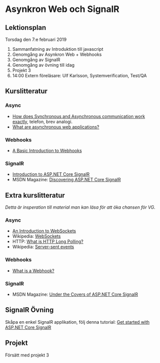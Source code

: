 # Asynkron Web och SignalR 

## Lektionsplan
Torsdag den 7:e februari 2019

1. Sammanfatning av Introduktion till javascript
1. Genomgång av Asynkron Web + Webhooks
1. Genomgång av SignalR 
1. Genomgång av övning till idag
1. Projekt 3
1. 14:00 Extern föreläsare: Ulf Karlsson, Systemverification, Test/QA

## Kurslitteratur

### Async
- [How does Synchronous and Asynchronous communication work exactly](https://stackoverflow.com/questions/10102580/how-does-synchronous-and-asynchronous-communication-work-exactly/10102768#10102768), telefon, brev analogi.
- [What are asynchronous web applications?](https://www.quora.com/What-are-asynchronous-web-applications)

### Webhooks
- [A Basic Introduction to Webhooks](https://markheath.net/post/basic-introduction-webhooks)

### SignalR
- [Introduction to ASP.NET Core SignalR](https://docs.microsoft.com/en-us/aspnet/core/signalr/introduction?view=aspnetcore-2.2)
- MSDN Magazine: [Discovering ASP.NET Core SignalR](https://msdn.microsoft.com/en-us/magazine/mt846469)

## Extra kurslitteratur
*Detta är insperation till material man kan läsa för att öka chansen för VG.*
### Async
- [An Introduction to WebSockets ](https://blog.teamtreehouse.com/an-introduction-to-websockets)
- Wikipedia: [WebSockets](https://en.wikipedia.org/wiki/WebSocket)
- HTTP: [What is HTTP Long Polling?](https://www.pubnub.com/blog/2014-12-01-http-long-polling/)
- Wikipedia: [Server-sent events](https://en.wikipedia.org/wiki/Server-sent_events)

### Webhooks
- [What is a Webhook?](https://codeburst.io/what-are-webhooks-b04ec2bf9ca2)

### SignalR
- MSDN Magazine: [Under the Covers of ASP.NET Core SignalR](https://msdn.microsoft.com/en-us/magazine/mt846655)

## SignalR Övning

Skåpa en enkel SignalR applikation, följ denna tutorial: [Get started with ASP.NET Core SignalR](https://docs.microsoft.com/en-us/aspnet/core/tutorials/signalr?view=aspnetcore-2.2&tabs=visual-studio)

## Projekt
Försätt med projekt 3